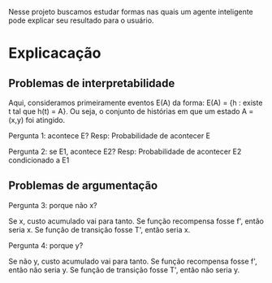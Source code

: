 Nesse projeto buscamos estudar formas nas quais um agente inteligente pode explicar seu resultado para o usuário.

# Explicacação

## Problemas de interpretabilidade

 Aqui, consideramos primeiramente eventos E(A) da forma: E(A) = {h : existe t tal que h(t) = A}. Ou seja, o conjunto de histórias em que um estado A = (x,y) foi atingido.
 
 Pergunta 1: acontece E? Resp: Probabilidade de acontecer E


 Pergunta 2: se E1, acontece E2? Resp: Probabilidade de acontecer E2 condicionado a E1


## Problemas de argumentação

Pergunta 3: porque não x?

Se x, custo acumulado vai para tanto.
Se função recompensa fosse f', então seria x.
Se função de transição fosse T', então seria x.


Pergunta 4: porque y?

Se não y, custo acumulado vai para tanto.
Se função recompensa fosse f', então não seria y.
Se função de transição fosse T', então não seria y.


